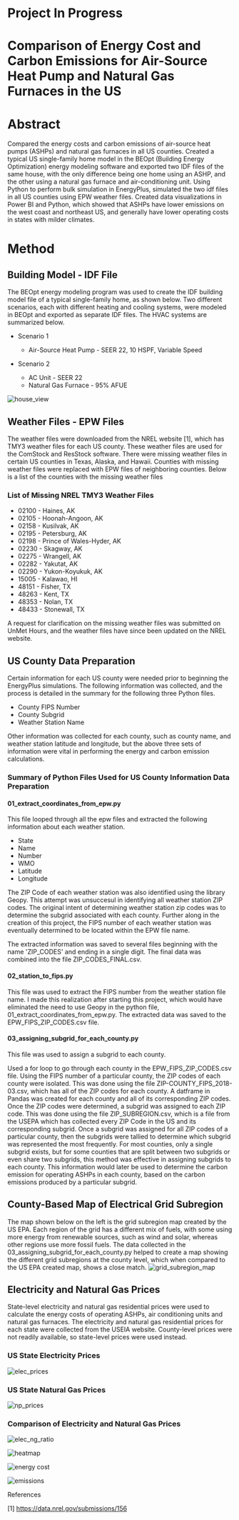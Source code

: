 # Project In Progress
# Comparison of Energy Cost and Carbon Emissions for Air-Source Heat Pump and Natural Gas Furnaces in the US

# Abstract

Compared the energy costs and carbon emissions of air-source heat pumps (ASHPs) and natural gas furnaces in all US counties. Created a typical US single-family home model in the BEOpt (Building Energy Optimization) energy modeling software and exported two IDF files of the same house, with the only difference being one home using an ASHP, and the other using a natural gas furnace and air-conditioning unit. Using Python to perform bulk simulation in EnergyPlus, simulated the two idf files in all US counties using EPW weather files. Created data visualizations in Power BI and Python, which showed that ASHPs have lower emissions on the west coast and northeast US, and generally have lower operating costs in states with milder climates. 

# Method

## Building Model - IDF File ##

The BEOpt energy modeling program was used to create the IDF building model file of a typical single-family home, as shown below. Two different scenarios, each with different heating and cooling systems, were modeled in BEOpt and exported as separate IDF files. The HVAC systems are summarized below.

* Scenario 1
  * Air-Source Heat Pump - SEER 22, 10 HSPF, Variable Speed 

* Scenario 2
  * AC Unit - SEER 22
  * Natural Gas Furnace - 95% AFUE

![house_view](/images/house_iso_view.png)

## Weather Files - EPW Files ##

The weather files were downloaded from the NREL website [1], which has TMY3 weather files for each US county. These weather files are used for the ComStock and ResStock software. There were missing weather files in certain US counties in Texas, Alaska, and Hawaii. Counties with missing weather files were replaced with EPW files of neighboring counties. Below is a list of the counties with the missing weather files

### List of Missing NREL TMY3 Weather Files ###

* 02100 - Haines, AK
* 02105 - Hoonah-Angoon, AK
* 02158 - Kusilvak, AK
* 02195 - Petersburg, AK
* 02198 - Prince of Wales-Hyder, AK
* 02230 - Skagway, AK
* 02275 - Wrangell, AK
* 02282 - Yakutat, AK
* 02290 - Yukon-Koyukuk, AK
* 15005 - Kalawao, HI
* 48151 - Fisher, TX
* 48263 - Kent, TX
* 48353 - Nolan, TX
* 48433 - Stonewall, TX

A request for clarification on the missing weather files was submitted on UnMet Hours, and the weather files have since been updated on the NREL website.

## US County Data Preparation ##

Certain information for each US county were needed prior to beginning the EnergyPlus simulations. The following information was collected, and the process is detailed in the summary for the following three Python files.

* County FIPS Number
* County Subgrid
* Weather Station Name

Other information was collected for each county, such as county name, and weather station latitude and longitude, but the above three sets of information were vital in performing the energy and carbon emission calculations.

### Summary of Python Files Used for US County Information Data Preparation ###

#### 01_extract_coordinates_from_epw.py ####

This file looped through all the epw files and extracted the following information about each weather station.

* State
* Name
* Number
* WMO
* Latitude
* Longitude

The ZIP Code of each weather station was also identified using the library Geopy. This attempt was unsuccesul in identifying all weather station ZIP codes. The original intent of determining weather station zip codes was to determine the subgrid associated with each county. Further along in the creation of this project, the FIPS number of each weather station was eventually determined to be located within the EPW file name.

The extracted information was saved to several files beginning with the name 'ZIP_CODES' and ending in a single digit. The final data was combined into the file ZIP_CODES_FINAL.csv.

#### 02_station_to_fips.py #### 

This file was used to extract the FIPS number from the weather station file name. I made this realization after starting this project, which would have eliminated the need to use Geopy in the python file, 01_extract_coordinates_from_epw.py. The extracted data was saved to the EPW_FIPS_ZIP_CODES.csv file.

#### 03_assigning_subgrid_for_each_county.py #### 

This file was used to assign a subgrid to each county.

Used a for loop to go through each county in the EPW_FIPS_ZIP_CODES.csv file. Using the FIPS number of a particular county, the ZIP codes of each county were isolated. This was done using the file ZIP-COUNTY_FIPS_2018-03.csv, which has all of the ZIP codes for each county. A datframe in Pandas was created for each county and all of its corresponding ZIP codes. Once the ZIP codes were determined, a subgrid was assigned to each ZIP code. This was done using the file ZIP_SUBREGION.csv, which is a file from the USEPA which has collected every ZIP Code in the US and its corresponding subgrid. Once a subgrid was assigned for all ZIP codes of a particular county, then the subgrids were tallied to determine which subgrid was represented the most frequently. For most counties, only a single subgrid exists, but for some counties that are split between two subgrids or even share two subgrids, this method was effective in assigning subgrids to each county. This information would later be used to determine the carbon emission for operating ASHPs in each county, based on the carbon emissions produced by a particular subgrid. 

## County-Based Map of Electrical Grid Subregion ##

The map shown below on the left is the grid subregion map created by the US EPA. Each region of the grid has a different mix of fuels, with some using more energy from renewable sources, such as wind and solar, whereas other regions use more fossil fuels. The data collected in the 03_assigning_subgrid_for_each_county.py helped to create a map showing the different grid subregions at the county level, which when compared to the US EPA created map, shows a close match.
![grid_subregion_map](/images/grid_subregion_map_comparison.JPG)

## Electricity and Natural Gas Prices ##

State-level electricity and natural gas residential prices were used to calculate the energy costs of operating ASHPs, air conditioning units and natural gas furnaces. The electricity and natural gas residential prices for each state were collected from the USEIA website. County-level prices were not readily available, so state-level prices were used instead.

### US State Electricity Prices ###
![elec_prices](/images/state_maps_Page_1.jpg)
### US State Natural Gas Prices ###
![np_prices](/images/state_maps_Page_2.jpg)
### Comparison of Electricity and Natural Gas Prices ###
![elec_ng_ratio](/images/state_maps_Page_3.jpg)

![heatmap](/images/heatmap_correlation.png)

![energy cost](/images/US_map_energy_cost.jpeg) 

![emissions](/images/US_map_emissions.jpeg)

References

[1] https://data.nrel.gov/submissions/156

